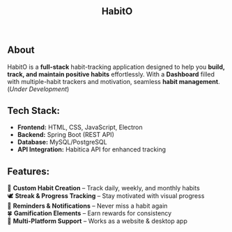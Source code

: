 <h2 align="center">HabitO</h2><br>


**<h2>About</h2>**  

HabitO is a **full-stack** habit-tracking application designed to help you **build, track, and maintain positive habits** effortlessly. With a **Dashboard** filled with multiple-habit trackers and motivation, seamless **habit management**.  (*Under Development*)

**<h2>Tech Stack:</h2>**  
- **Frontend:** HTML, CSS, JavaScript, Electron  
- **Backend:** Spring Boot (REST API)  
- **Database:** MySQL/PostgreSQL  
- **API Integration:** Habitica API for enhanced tracking  

**<h2>Features:</h2>**  

 👾 **Custom Habit Creation** – Track daily, weekly, and monthly habits  
 🕊️ **Streak & Progress Tracking** – Stay motivated with visual progress  
 🫧 **Reminders & Notifications** – Never miss a habit again  
 🍀 **Gamification Elements** – Earn rewards for consistency  
 🍄 **Multi-Platform Support** – Works as a website & desktop app  

